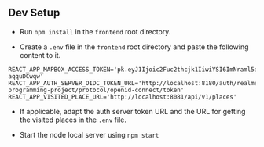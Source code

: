 ## Dev Setup

* Run `npm install` in the `frontend` root directory.

* Create a `.env` file in the `frontend` root directory and paste the following content to it.

```
REACT_APP_MAPBOX_ACCESS_TOKEN='pk.eyJ1Ijoic2Fuc2thcjk1IiwiYSI6ImNraml5dWo5ZDJtZDkydnNjdWtscXZxNm0ifQ.cb8o0SXu2SJY-aqquDCwqw'
REACT_APP_AUTH_SERVER_OIDC_TOKEN_URL='http://localhost:8180/auth/realms/network-programming-project/protocol/openid-connect/token'
REACT_APP_VISITED_PLACE_URL='http://localhost:8081/api/v1/places'
```

* If applicable, adapt the auth server token URL and the URL for getting the visited places in the `.env` file.

* Start the node local server using ```npm start```

